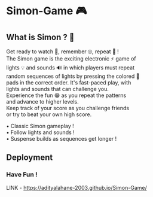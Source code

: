 # Simon-Game 🎮 

## What is Simon ? 🤔 
Get ready to watch 👀, remember 🙄, repeat 👻 ! <br>
The Simon game is the exciting electronic ⚡ game of  
lights 💡 and sounds 🔊 in which players must repeat  
random sequences of lights  by pressing the colored 🚦   
pads in the correct order. It's fast-paced play, with   
lights and sounds that can challenge you.  
Experience the fun 😁 as you repeat the patterns   
and advance to higher levels.  
Keep track of your score as you challenge friends  
or try to beat your own high score.  
  
 • Classic Simon gameplay !  
 • Follow lights and sounds !  
 • Suspense builds as sequences get longer !  

## Deployment 
### Have Fun !    
LINK - https://adityalahane-2003.github.io/Simon-Game/ 
